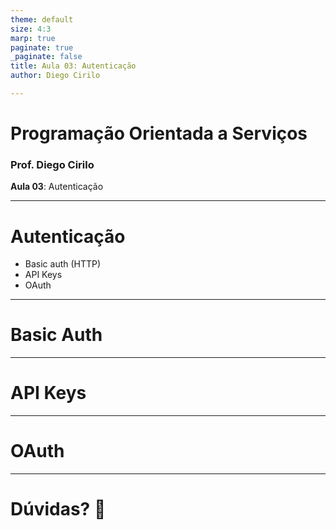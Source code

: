 ```yaml
---
theme: default
size: 4:3
marp: true
paginate: true
_paginate: false
title: Aula 03: Autenticação
author: Diego Cirilo

---
```

<style>
img {
  display: block;
  margin: 0 auto;
}
</style>

# <!-- fit --> Programação Orientada a Serviços

### Prof. Diego Cirilo

**Aula 03**: Autenticação

---
# Autenticação
- Basic auth (HTTP)
- API Keys
- OAuth

---
# Basic Auth

---
# API Keys

---
# OAuth
---

# <!--fit--> Dúvidas? 🤔
